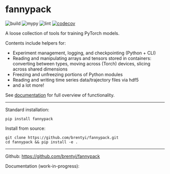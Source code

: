 # fannypack

![build](https://github.com/brentyi/fannypack/workflows/build/badge.svg)
![mypy](https://github.com/brentyi/fannypack/workflows/mypy/badge.svg?branch=master)
![lint](https://github.com/brentyi/fannypack/workflows/lint/badge.svg)
[![codecov](https://codecov.io/gh/brentyi/fannypack/branch/master/graph/badge.svg)](https://codecov.io/gh/brentyi/fannypack)

A loose collection of tools for training PyTorch models.

Contents include helpers for:

- Experiment management, logging, and checkpointing (Python + CLI)
- Reading and manipulating arrays and tensors stored in containers: converting
  between types, moving across (Torch) devices, slicing across shared dimensions
- Freezing and unfreezing portions of Python modules
- Reading and writing time series data/trajectory files via hdf5
- and a lot more!

See [documentation](https://brentyi.github.io/fannypack) for full overview of
functionality.

---

Standard installation:

```
pip install fannypack
```

Install from source:

```
git clone https://github.com/brentyi/fannypack.git
cd fannypack && pip install -e .
```

---

Github: https://github.com/brentyi/fannypack

Documentation (work-in-progress):

